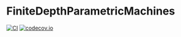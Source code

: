 # FiniteDepthParametricMachines

[![CI](https://github.com/Veos-Digital/FiniteDepthParametricMachines.jl/workflows/CI/badge.svg?branch=main)](https://github.com/Veos-Digital/FiniteDepthParametricMachines.jl/actions?query=workflow%3ACI+branch%3Amain)
[![codecov.io](http://codecov.io/github/Veos-Digital/FiniteDepthParametricMachines.jl/coverage.svg?branch=main)](http://codecov.io/github/Veos-Digital/FiniteDepthParametricMachines.jl?branch=main)

